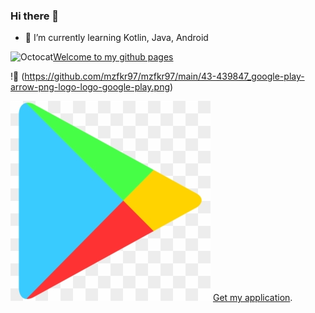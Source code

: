 ### Hi there 👋

- 🌱 I’m currently learning Kotlin, Java, Android 

![Octocat](https://github.githubassets.com/images/icons/emoji/octocat.png)[Welcome to my github pages](https://mzfkr97.github.io)

!🔭 (https://github.com/mzfkr97/mzfkr97/main/43-439847_google-play-arrow-png-logo-logo-google-play.png)

![Screenshot](43-439847_google-play-arrow-png-logo-logo-google-play.png)
[Get my application](https://play.google.com/store/apps/details?id=com.slutsk.roman.slutsktransp).

<!--
**mzfkr97/mzfkr97** is a ✨ _special_ ✨ repository because its `README.md` (this file) appears on your GitHub profile.

Here are some ideas to get you started:

- 🔭 I’m currently working on ...
- 🌱 I’m currently learning ...
- 👯 I’m looking to collaborate on ...
- 🤔 I’m looking for help with ...
- 💬 Ask me about ...
- 📫 How to reach me: ...
- 😄 Pronouns: ...
- ⚡ Fun fact: ...
-->
